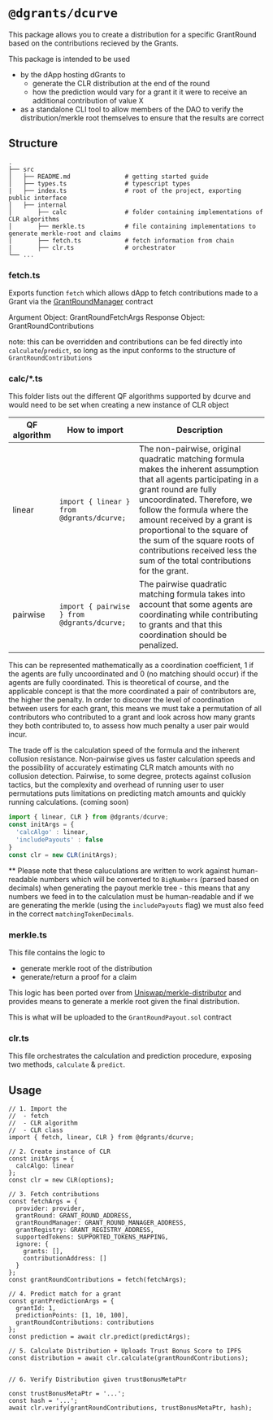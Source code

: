 # `@dgrants/dcurve`

This package allows you to create a distribution for a specific GrantRound based on the contributions recieved by the Grants.

This package is intended to be used

- by the dApp hosting dGrants to
  - generate the CLR distribution at the end of the round
  - how the prediction would vary for a grant it it were to receive an additional contribution of value X
- as a standalone CLI tool to allow members of the DAO to verify the distribution/merkle root themselves to ensure that the results are correct

## Structure

```
.
├── src
│   ├── README.md               # getting started guide
│   ├── types.ts                # typescript types
|   ├── index.ts                # root of the project, exporting public interface
│   ├── internal
│       ├── calc                # folder containing implementations of CLR algorithms
│       ├── merkle.ts           # file containing implementations to generate merkle-root and claims
|       ├── fetch.ts            # fetch information from chain
|       ├── clr.ts              # orchestrator
└── ...
```

### fetch.ts

Exports function `fetch` which allows dApp to fetch contributions made to a Grant via the [GrantRoundManager](https://github.com/dcgtc/dgrants/blob/main/contracts/contracts/GrantRoundManager.sol) contract

Argument Object: GrantRoundFetchArgs
Response Object: GrantRoundContributions

note: this can be overridden and contributions can be fed directly into `calculate`/`predict`, so long as the input conforms to the structure of `GrantRoundContributions`

### calc/\*.ts

This folder lists out the different QF algorithms supported by dcurve
and would need to be set when creating a new instance of CLR object

| QF algorithm | How to import                               | Description                                                                                                                                                                                                                                                                                                                                                                     |
| ------------ | ------------------------------------------- | ------------------------------------------------------------------------------------------------------------------------------------------------------------------------------------------------------------------------------------------------------------------------------------------------------------------------------------------------------------------------------- |
| linear       | `import { linear } from @dgrants/dcurve;`   | The non-pairwise, original quadratic matching formula makes the inherent assumption that all agents participating in a grant round are fully uncoordinated. Therefore, we follow the formula where the amount received by a grant is proportional to the square of the sum of the square roots of contributions received less the sum of the total contributions for the grant. |
| pairwise     | `import { pairwise } from @dgrants/dcurve;` | The pairwise quadratic matching formula takes into account that some agents are coordinating while contributing to grants and that this coordination should be penalized.                                                                                                                                                                                                       |

This can be represented mathematically as a coordination coefficient, 1 if the agents are fully uncoordinated and 0 (no matching should occur) if the agents are fully coordinated. This is theoretical of course, and the applicable concept is that the more coordinated a pair of contributors are, the higher the penalty. In order to discover the level of coordination between users for each grant, this means we must take a permutation of all contributors who contributed to a grant and look across how many grants they both contributed to, to assess how much penalty a user pair would incur.

The trade off is the calculation speed of the formula and the inherent collusion resistance. Non-pairwise gives us faster calculation speeds and the possibility of accurately estimating CLR match amounts with no collusion detection. Pairwise, to some degree, protects against collusion tactics, but the complexity and overhead of running user to user permutations puts limitations on predicting match amounts and quickly running calculations.
(coming soon)

```javascript
import { linear, CLR } from @dgrants/dcurve;
const initArgs = {
  'calcAlgo' : linear,
  'includePayouts' : false
}
const clr = new CLR(initArgs);
```

\*\* Please note that these caluculations are written to work against human-readable numbers which will be converted to `BigNumbers` (parsed based on decimals) when generating the payout merkle tree - this means that any numbers we feed in to the calculation must be human-readable and if we are generating the merkle (using the `includePayouts` flag) we must also feed in the correct `matchingTokenDecimals`.

### merkle.ts

This file contains the logic to

- generate merkle root of the distribution
- generate/return a proof for a claim

This logic has been ported over from [Uniswap/merkle-distributor](https://github.com/Uniswap/merkle-distributor) and provides means to generate a merkle root given the final distribution.

This is what will be uploaded to the `GrantRoundPayout.sol` contract

### clr.ts

This file orchestrates the calculation and prediction procedure, exposing two methods, `calculate` & `predict`.

## Usage

```
// 1. Import the
//  - fetch
//  - CLR algorithm
//  - CLR class
import { fetch, linear, CLR } from @dgrants/dcurve;

// 2. Create instance of CLR
const initArgs = {
  calcAlgo: linear
};
const clr = new CLR(options);

// 3. Fetch contributions
const fetchArgs = {
  provider: provider,
  grantRound: GRANT_ROUND_ADDRESS,
  grantRoundManager: GRANT_ROUND_MANAGER_ADDRESS,
  grantRegistry: GRANT_REGISTRY_ADDRESS,
  supportedTokens: SUPPORTED_TOKENS_MAPPING,
  ignore: {
    grants: [],
    contributionAddress: []
  }
};
const grantRoundContributions = fetch(fetchArgs);

// 4. Predict match for a grant
const grantPredictionArgs = {
  grantId: 1,
  predictionPoints: [1, 10, 100],
  grantRoundContributions: contributions
};
const prediction = await clr.predict(predictArgs);

// 5. Calculate Distribution + Uploads Trust Bonus Score to IPFS
const distribution = await clr.calculate(grantRoundContributions);


// 6. Verify Distribution given trustBonusMetaPtr

const trustBonusMetaPtr = '...';
const hash = '...';
await clr.verify(grantRoundContributions, trustBonusMetaPtr, hash);
```
